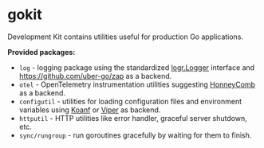 # gokit

Development Kit contains utilities useful for production Go applications.

**Provided packages:**

- `log` - logging package using the standardized [logr.Logger](https://github.com/go-logr/logr) interface and https://github.com/uber-go/zap as a backend.
- `otel` - OpenTelemetry instrumentation utilities suggesting [HonneyComb](https://www.honeycomb.io/) as a backend.
- `configutil` - utilities for loading configuration files and environment variables using [Koanf](https://github.com/knadh/koanf) or [Viper](https://github.com/spf13/viper) as backend.
- `httputil` - HTTP utilities like error handler, graceful server shutdown, etc.
- `sync/rungroup` - run goroutines gracefully by waiting for them to finish.

